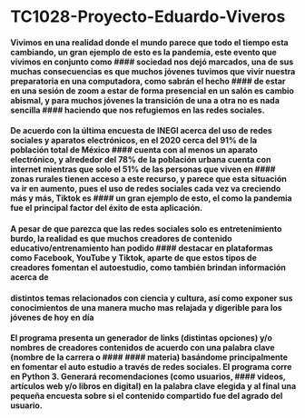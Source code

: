 # TC1028-Proyecto-Eduardo-Viveros
#### Vivimos en una realidad donde el mundo parece que todo el tiempo esta cambiando, un gran ejemplo de esto es la pandemia, este evento que vivimos en conjunto como #### sociedad nos dejó marcados, una de sus muchas consecuencias es que muchos jóvenes tuvimos que vivir nuestra preparatoria en una computadora, como sabrán el hecho #### de estar en una sesión de zoom a estar de forma presencial en un salón es cambio abismal, y para muchos jóvenes la transición de una a otra no es nada sencilla #### haciendo que nos refugiemos en las redes sociales.
#### De acuerdo con la última encuesta de INEGI acerca del uso de redes sociales y aparatos electrónicos, en el 2020 cerca del 91% de la población total de México #### cuenta con al menos un aparato electrónico, y alrededor del 78% de la población urbana cuenta con internet mientras que solo el 51% de las personas que viven en #### zonas rurales tienen acceso a este recurso, y parece que esta situación va ir en aumento, pues el uso de redes sociales cada vez va creciendo más y más, Tiktok es #### un gran ejemplo de esto, el como la pandemia fue el principal factor del éxito de esta aplicación. 
#### A pesar de que parezca que las redes sociales solo es entretenimiento burdo, la realidad es que muchos creadores de contenido educativo/entrenamiento han podido #### destacar en plataformas como Facebook, YouTube y Tiktok, aparte de que estos tipos de creadores fomentan el autoestudio, como también brindan información acerca de
#### distintos temas relacionados con ciencia y cultura, así como exponer sus conocimientos de una manera mucho mas relajada y digerible para los jóvenes de hoy en día
#### El programa presenta un generador de links (distintas opciones) y/o nombres de creadores contenidos de acuerdo con una palabra clave (nombre de la carrera o #### #### materia) basándome principalmente en fomentar el auto estudio a través de redes sociales. El programa corre en Python 3. Generará recomendaciones (como usuarios, #### videos, artículos web y/o libros en digital) en la palabra clave elegida y al final una pequeña encuesta sobre si el contenido compartido fue del agrado del usuario.
